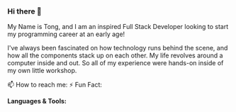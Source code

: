 ### Hi there 👋

My Name is Tong, and I am an inspired Full Stack Developer looking to start my programming career at an early age!

I've always been fascinated on how technology runs behind the scene, and how all the components stack up on each other.
My life revolves around a computer inside and out. So all of my experience were hands-on inside of my own little workshop.

📫 How to reach me:
⚡ Fun Fact: 

**Languages & Tools:**


<!--
**TongXiong/TongXiong** is a ✨ _special_ ✨ repository because its `README.md` (this file) appears on your GitHub profile.

Here are some ideas to get you started:

- 🔭 I’m currently working on ... somethings
- 🌱 I’m currently learning ...
- 👯 I’m looking to collaborate on ...
- 🤔 I’m looking for help with ...
- 💬 Ask me about ...
- 📫 How to reach me: ...
- 😄 Pronouns: ...
- ⚡ Fun fact: ...
-->
